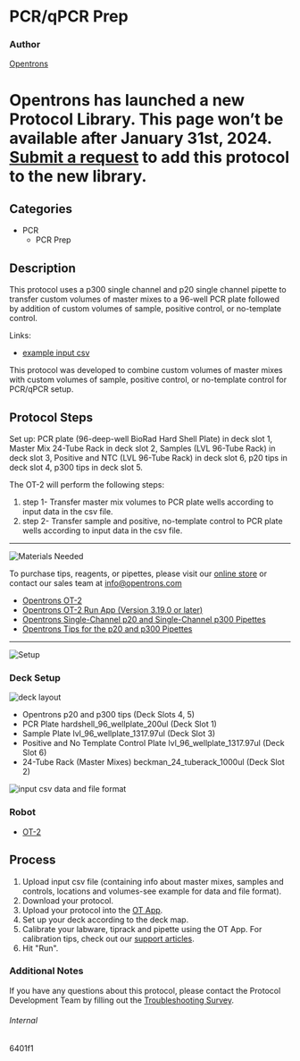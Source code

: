 # PCR/qPCR Prep

### Author
[Opentrons](https://opentrons.com/)


# Opentrons has launched a new Protocol Library. This page won’t be available after January 31st, 2024. [Submit a request](https://docs.google.com/forms/d/e/1FAIpQLSdYYp9QCKow4nn0KlCVsMS3HX0eJ0N9O7-erajKvcpT0lWbSg/viewform) to add this protocol to the new library.

## Categories
* PCR
     * PCR Prep

## Description

This protocol uses a p300 single channel and p20 single channel pipette to transfer custom volumes of master mixes to a 96-well PCR plate followed by addition of custom volumes of sample, positive control, or no-template control.

Links:
* [example input csv](https://opentrons-protocol-library-website.s3.amazonaws.com/custom-README-images/6401f1/Sample%2Badd%2Bexample%2Bfile_2329C_updated.csv)

This protocol was developed to combine custom volumes of master mixes with custom volumes of sample, positive control, or no-template control for PCR/qPCR setup.

## Protocol Steps

Set up: PCR plate (96-deep-well BioRad Hard Shell Plate) in deck slot 1, Master Mix 24-Tube Rack in deck slot 2, Samples (LVL 96-Tube Rack) in deck slot 3, Positive and NTC (LVL 96-Tube Rack) in deck slot 6, p20 tips in deck slot 4, p300 tips in deck slot 5.

The OT-2 will perform the following steps:
1. step 1- Transfer master mix volumes to PCR plate wells according to input data in the csv file.
2. step 2- Transfer sample and positive, no-template control to PCR plate wells according to input data in the csv file.

---
![Materials Needed](https://s3.amazonaws.com/opentrons-protocol-library-website/custom-README-images/001-General+Headings/materials.png)

To purchase tips, reagents, or pipettes, please visit our [online store](https://shop.opentrons.com/) or contact our sales team at [info@opentrons.com](mailto:info@opentrons.com)

* [Opentrons OT-2](https://shop.opentrons.com/collections/ot-2-robot/products/ot-2)
* [Opentrons OT-2 Run App (Version 3.19.0 or later)](https://opentrons.com/ot-app/)
* [Opentrons Single-Channel p20 and Single-Channel p300 Pipettes](https://shop.opentrons.com/collections/ot-2-pipettes/products/single-channel-electronic-pipette)
* [Opentrons Tips for the p20 and p300 Pipettes](https://shop.opentrons.com/collections/opentrons-tips)

---
![Setup](https://s3.amazonaws.com/opentrons-protocol-library-website/custom-README-images/001-General+Headings/Setup.png)

### Deck Setup
![deck layout](https://opentrons-protocol-library-website.s3.amazonaws.com/custom-README-images/6401f1/6401f1_layout.png)

* Opentrons p20 and p300 tips (Deck Slots 4, 5)
* PCR Plate hardshell_96_wellplate_200ul (Deck Slot 1)
* Sample Plate lvl_96_wellplate_1317.97ul (Deck Slot 3)
* Positive and No Template Control Plate lvl_96_wellplate_1317.97ul (Deck Slot 6)
* 24-Tube Rack (Master Mixes) beckman_24_tuberack_1000ul (Deck Slot 2)

![input csv data and file format](https://opentrons-protocol-library-website.s3.amazonaws.com/custom-README-images/6401f1/screenshot_example_csv.png)

### Robot
* [OT-2](https://opentrons.com/ot-2)

## Process
1. Upload input csv file (containing info about master mixes, samples and controls, locations and volumes-see example for data and file format).
2. Download your protocol.
3. Upload your protocol into the [OT App](https://opentrons.com/ot-app).
4. Set up your deck according to the deck map.
5. Calibrate your labware, tiprack and pipette using the OT App. For calibration tips, check out our [support articles](https://support.opentrons.com/en/collections/1559720-guide-for-getting-started-with-the-ot-2).
6. Hit "Run".

### Additional Notes
If you have any questions about this protocol, please contact the Protocol Development Team by filling out the [Troubleshooting Survey](https://protocol-troubleshooting.paperform.co/).

###### Internal
6401f1
